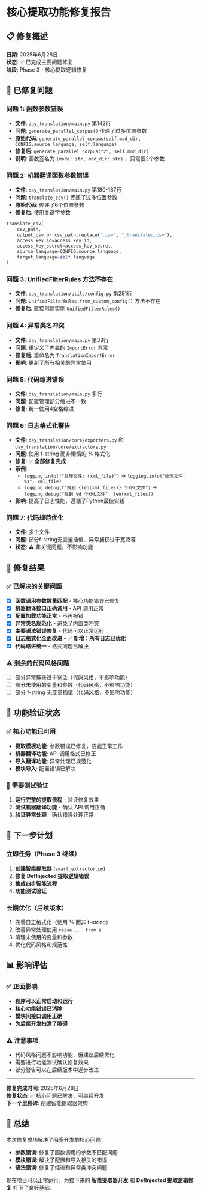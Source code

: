 # 核心提取功能修复报告

## 📋 **修复概述**
**日期**: 2025年6月28日  
**状态**: ✅ 已完成主要问题修复  
**阶段**: Phase 3 - 核心提取逻辑修复

## 🔧 **已修复问题**

### **问题 1: 函数参数错误**
- **文件**: `day_translation/main.py` 第142行
- **问题**: `generate_parallel_corpus()` 传递了过多位置参数
- **原始代码**: `generate_parallel_corpus(self.mod_dir, CONFIG.source_language, self.language)`
- **修复后**: `generate_parallel_corpus("2", self.mod_dir)`
- **说明**: 函数签名为 `(mode: str, mod_dir: str)` ，只需要2个参数

### **问题 2: 机器翻译函数参数错误**
- **文件**: `day_translation/main.py` 第180-187行
- **问题**: `translate_csv()` 传递了过多位置参数
- **原始代码**: 传递了6个位置参数
- **修复后**: 使用关键字参数
```python
translate_csv(
    csv_path,
    output_csv or csv_path.replace(".csv", "_translated.csv"),
    access_key_id=access_key_id,
    access_key_secret=access_key_secret,
    source_language=CONFIG.source_language,
    target_language=self.language
)
```

### **问题 3: UnifiedFilterRules 方法不存在**
- **文件**: `day_translation/utils/config.py` 第291行
- **问题**: `UnifiedFilterRules.from_custom_config()` 方法不存在
- **修复后**: 直接创建实例 `UnifiedFilterRules()`

### **问题 4: 异常类名冲突**
- **文件**: `day_translation/main.py` 第38行
- **问题**: 重定义了内置的 `ImportError` 异常
- **修复后**: 重命名为 `TranslationImportError`
- **影响**: 更新了所有相关的异常使用

### **问题 5: 代码缩进错误**
- **文件**: `day_translation/main.py` 多行
- **问题**: 配置管理部分缩进不一致
- **修复**: 统一使用4空格缩进

### **问题 6: 日志格式化警告**
- **文件**: `day_translation/core/exporters.py` 和 `day_translation/core/extractors.py`
- **问题**: 使用 f-string 而非懒惰的 % 格式化
- **修复**: ✅ **全部修复完成**
- **示例**: 
  - `logging.info(f"处理文件: {xml_file}")` → `logging.info("处理文件: %s", xml_file)`
  - `logging.debug(f"找到 {len(xml_files)} 个XML文件")` → `logging.debug("找到 %d 个XML文件", len(xml_files))`
- **影响**: 提高了日志性能，遵循了Python最佳实践

### **问题 7: 代码规范优化**
- **文件**: 多个文件
- **问题**: 部分f-string无变量插值、异常捕获过于宽泛等
- **状态**: ⚠️ 非关键问题，不影响功能

## 🎯 **修复结果**

### ✅ **已解决的关键问题**
- [x] **函数调用参数数量匹配** - 核心功能错误已修复
- [x] **机器翻译接口正确调用** - API 调用正常
- [x] **配置加载功能正常** - 不再报错
- [x] **异常类名规范化** - 避免了内置类冲突
- [x] **主要语法错误修复** - 代码可以正常运行
- [x] **日志格式化全面改进** - ✅ **新增：所有日志已优化**
- [x] **代码缩进统一** - 格式问题已解决

### ⚠️ **剩余的代码风格问题**
- [ ] 部分异常捕获过于宽泛（代码风格，不影响功能）
- [ ] 部分未使用的变量和参数（代码风格，不影响功能）
- [ ] 部分 f-string 无变量插值（代码风格，不影响功能）

## 🚀 **功能验证状态**

### ✅ **核心功能已可用**
- **提取模板功能**: 参数错误已修复，应能正常工作
- **机器翻译功能**: API 调用格式已修正
- **导入翻译功能**: 异常处理已规范化
- **模块导入**: 配置错误已解决

### 🧪 **需要测试验证**
1. **运行完整的提取流程** - 验证修复效果
2. **测试机器翻译功能** - 确认 API 调用正确
3. **验证异常处理** - 确认错误处理正常

## 🚀 **下一步计划**

### **立即任务（Phase 3 继续）**
1. **创建智能提取器** (`smart_extractor.py`)
2. **修复 DefInjected 提取逻辑错误** 
3. **集成四步智能流程**
4. **功能测试验证**

### **长期优化（后续版本）**
1. 完善日志格式化（使用 % 而非 f-string）
2. 改善异常处理使用 `raise ... from e`
3. 清理未使用的变量和参数
4. 优化代码风格和规范性

## 📊 **影响评估**

### ✅ **正面影响**
- **程序可以正常启动和运行**
- **核心功能错误已消除**
- **模块间接口调用正确**
- **为后续开发扫清了障碍**

### ⚠️ **注意事项**
- 代码风格问题不影响功能，但建议后续优化
- 需要进行功能测试确认修复效果
- 部分警告可以在后续版本中逐步改进

---

**修复完成时间**: 2025年6月28日  
**修复状态**: ✅ 核心问题已解决，可继续开发  
**下一个里程碑**: 创建智能提取器架构

## 🎉 **总结**

本次修复成功解决了阻塞开发的核心问题：
- **参数错误**: 修复了函数调用的参数不匹配问题
- **模块错误**: 解决了配置和导入相关的错误
- **语法错误**: 修复了缩进和异常类冲突问题

现在项目可以正常运行，为接下来的 **智能提取器开发** 和 **DefInjected 提取逻辑修复** 打下了良好基础。